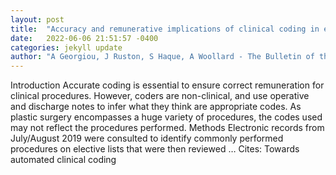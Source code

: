 ```yaml
---
layout: post
title:  "Accuracy and remunerative implications of clinical coding in elective plastic surgery"
date:   2022-06-06 21:51:57 -0400
categories: jekyll update
author: "A Georgiou, J Ruston, S Haque, A Woollard - The Bulletin of the Royal College of …, 2022"
---
```

Introduction Accurate coding is essential to ensure correct remuneration for clinical procedures. However, coders are non-clinical, and use operative and discharge notes to infer what they think are appropriate codes. As plastic surgery encompasses a huge variety of procedures, the codes used may not reflect the procedures performed. Methods Electronic records from July/August 2019 were consulted to identify commonly performed procedures on elective lists that were then reviewed …
Cites: ‪Towards automated clinical coding‬  
